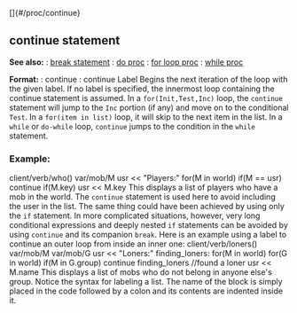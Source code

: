 []{#/proc/continue}
  ## continue statement
  **See also:**
  :   [break statement](ref/proc/break)
  :   [do proc](ref/proc/do)
  :   [for loop proc](ref/proc/for/loop)
  :   [while proc](ref/proc/while)
  <!-- -->
  **Format:**
  :   continue
  :   continue Label
  Begins the next iteration of the loop with the given label. If no label
  is specified, the innermost loop containing the continue statement is
  assumed.
  In a `for(Init,Test,Inc)` loop, the `continue` statement will jump to
  the `Inc` portion (if any) and move on to the conditional `Test`. In a
  `for(item in list)` loop, it will skip to the next item in the list. In
  a `while` or `do-while` loop, `continue` jumps to the condition in the
  `while` statement.
  ### Example:
  client/verb/who() var/mob/M usr \<\< \"Players:\" for(M in world) if(M
  == usr) continue if(M.key) usr \<\< M.key
  This displays a list of players who have a mob in the world. The
  `continue` statement is used here to avoid including the user in the
  list. The same thing could have been achieved by using only the `if`
  statement. In more complicated situations, however, very long
  conditional expressions and deeply nested `if` statements can be avoided
  by using `continue` and its companion `break`.
  Here is an example using a label to continue an outer loop from inside
  an inner one: client/verb/loners() var/mob/M var/mob/G usr \<\<
  \"Loners:\" finding_loners: for(M in world) for(G in world) if(M in
  G.group) continue finding_loners //found a loner usr \<\< M.name
  This displays a list of mobs who do not belong in anyone else\'s group.
  Notice the syntax for labeling a list. The name of the block is simply
  placed in the code followed by a colon and its contents are indented
  inside it.